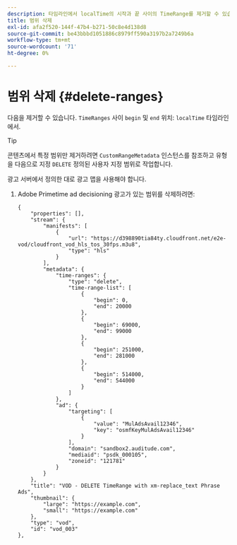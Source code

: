 ```yaml
---
description: 타임라인에서 localTime의 시작과 끝 사이의 TimeRange를 제거할 수 있습니다.
title: 범위 삭제
exl-id: afa2f520-144f-47b4-b271-50c8e4d138d8
source-git-commit: be43bbbd1051886c8979ff590a3197b2a7249b6a
workflow-type: tm+mt
source-wordcount: '71'
ht-degree: 0%

---
```


# 범위 삭제 {#delete-ranges}

다음을 제거할 수 있습니다. `TimeRanges` 사이 `begin` 및 `end` 위치: `localTime` 타임라인에서.

>[!TIP]
>
>콘텐츠에서 특정 범위만 제거하려면 `CustomRangeMetadata` 인스턴스를 참조하고 유형을 다음으로 지정 `DELETE` 정의된 사용자 지정 범위로 작업합니다.

광고 서버에서 정의한 대로 광고 맵을 사용해야 합니다.

1. Adobe Primetime ad decisioning 광고가 있는 범위를 삭제하려면:

   ```
   {   
       "properties": [],
       "stream": {
           "manifests": [
               {
                   "url": "https://d398890tia84ty.cloudfront.net/e2e-vod/cloudfront_vod_hls_tos_30fps.m3u8",
                   "type": "hls"
               }
           ],
           "metadata": {
               "time-ranges": {
                   "type": "delete",
                   "time-range-list": [
                       {
                           "begin": 0,
                           "end": 20000
                       },
                       {
                           "begin": 69000,
                           "end": 99000
                       },
                       {
                           "begin": 251000,
                           "end": 281000
                       },
                       {
                           "begin": 514000,
                           "end": 544000
                       }
                   ]
               },
               "ad": {
                   "targeting": [
                       {
                           "value": "MulAdsAvail12346",
                           "key": "osmfKeyMulAdsAvail12346"
                       }
                   ],
                   "domain": "sandbox2.auditude.com",
                   "mediaid": "psdk_000105",
                   "zoneid": "121781"
               }     
           }
       },   
       "title": "VOD - DELETE TimeRange with xm-replace_text Phrase Ads",
       "thumbnail": {
           "large": "https://example.com",
           "small": "https://example.com"
       },
       "type": "vod",
       "id": "vod_003"
   },
   ```
